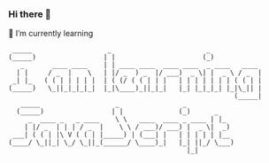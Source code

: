 ### Hi there 👋  
🌱 I’m currently learning
```
 _____                   _                        _             
(_____)                 | |                      (_)            
   _       ____ ____    | | ____ ____  ____ ____  _ ____   ____ 
  | |     / _  |    \   | |/ _  ) _  |/ ___)  _ \| |  _ \ / _  |
 _| |_   ( ( | | | | |  | ( (/ ( ( | | |   | | | | | | | ( ( | |
(_____)   \_||_|_|_|_|  |_|\____)_||_|_|   |_| |_|_|_| |_|\_|| |
                                                         (_____|
   _____                   _                _            
  (_____)                 | |              (_)      _    
     _  ____ _   _ ____    \ \   ____  ____ _ ____ | |_  
    | |/ _  | | | / _  |    \ \ / ___)/ ___) |  _ \|  _) 
 ___| ( ( | |\ V ( ( | |_____) | (___| |   | | | | | |__ 
(____/ \_||_| \_/ \_||_(______/ \____)_|   |_| ||_/ \___)
                                             |_|         
```                              

<!--
**Arte-m/Arte-m** is a ✨ _special_ ✨ repository because its `README.md` (this file) appears on your GitHub profile.

Here are some ideas to get you started:

- 🔭 I’m currently working on ...
- 🌱 I’m currently learning ...
- 👯 I’m looking to collaborate on ...
- 🤔 I’m looking for help with ...
- 💬 Ask me about ...
- 📫 How to reach me: ...
- 😄 Pronouns: ...
- ⚡ Fun fact: ...
-->
